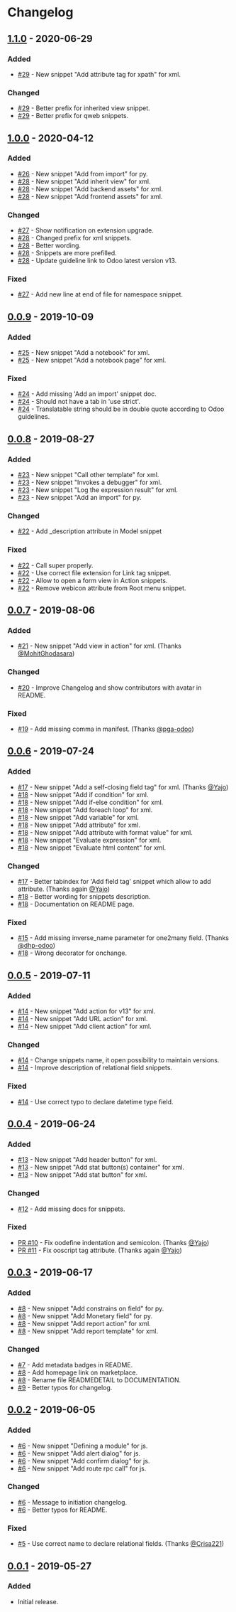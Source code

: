 # Changelog

## [1.1.0](https://github.com/droggol/VscOdooSnippets/releases/tag/v1.1.0) - 2020-06-29
### Added
- [#29](https://github.com/droggol/VscOdooSnippets/pull/29) - New snippet "Add attribute tag for xpath" for xml.

### Changed
- [#29](https://github.com/droggol/VscOdooSnippets/pull/29) - Better prefix for inherited view snippet.
- [#29](https://github.com/droggol/VscOdooSnippets/pull/29) - Better prefix for qweb snippets.

## [1.0.0](https://github.com/droggol/VscOdooSnippets/releases/tag/v1.0.0) - 2020-04-12
### Added
- [#26](https://github.com/droggol/VscOdooSnippets/pull/26) - New snippet "Add from import" for py.
- [#28](https://github.com/droggol/VscOdooSnippets/pull/28) - New snippet "Add inherit view" for xml.
- [#28](https://github.com/droggol/VscOdooSnippets/pull/28) - New snippet "Add backend assets" for xml.
- [#28](https://github.com/droggol/VscOdooSnippets/pull/28) - New snippet "Add frontend assets" for xml.

### Changed
- [#27](https://github.com/droggol/VscOdooSnippets/pull/27) - Show notification on extension upgrade.
- [#28](https://github.com/droggol/VscOdooSnippets/pull/28) - Changed prefix for xml snippets.
- [#28](https://github.com/droggol/VscOdooSnippets/pull/28) - Better wording.
- [#28](https://github.com/droggol/VscOdooSnippets/pull/28) - Snippets are more prefilled.
- [#28](https://github.com/droggol/VscOdooSnippets/pull/28) - Update guideline link to Odoo latest version v13.

### Fixed
- [#27](https://github.com/droggol/VscOdooSnippets/pull/27) - Add new line at end of file for namespace snippet.

## [0.0.9](https://github.com/droggol/VscOdooSnippets/releases/tag/v0.0.9) - 2019-10-09
### Added
- [#25](https://github.com/droggol/VscOdooSnippets/pull/25) - New snippet "Add a notebook" for xml.
- [#25](https://github.com/droggol/VscOdooSnippets/pull/25) - New snippet "Add a notebook page" for xml.

### Fixed
- [#24](https://github.com/droggol/VscOdooSnippets/pull/24) - Add missing 'Add an import' snippet doc.
- [#24](https://github.com/droggol/VscOdooSnippets/pull/24) - Should not have a tab in 'use strict'.
- [#24](https://github.com/droggol/VscOdooSnippets/pull/24) - Translatable string should be in double quote according to Odoo guidelines.

## [0.0.8](https://github.com/droggol/VscOdooSnippets/releases/tag/v0.0.8) - 2019-08-27
### Added
- [#23](https://github.com/droggol/VscOdooSnippets/pull/23) - New snippet "Call other template" for xml.
- [#23](https://github.com/droggol/VscOdooSnippets/pull/23) - New snippet "Invokes a debugger" for xml.
- [#23](https://github.com/droggol/VscOdooSnippets/pull/23) - New snippet "Log the expression result" for xml.
- [#23](https://github.com/droggol/VscOdooSnippets/pull/23) - New snippet "Add an import" for py.

### Changed
- [#22](https://github.com/droggol/VscOdooSnippets/pull/22) - Add _description attribute in Model snippet

### Fixed
- [#22](https://github.com/droggol/VscOdooSnippets/pull/22) - Call super properly.
- [#22](https://github.com/droggol/VscOdooSnippets/pull/22) - Use correct file extension for Link tag snippet.
- [#22](https://github.com/droggol/VscOdooSnippets/pull/22) - Allow to open a form view in Action snippets.
- [#22](https://github.com/droggol/VscOdooSnippets/pull/22) - Remove webicon attribute from Root menu snippet.

## [0.0.7](https://github.com/droggol/VscOdooSnippets/releases/tag/v0.0.7) - 2019-08-06
### Added
- [#21](https://github.com/droggol/VscOdooSnippets/pull/21) - New snippet "Add view in action" for xml. (Thanks [@MohitGhodasara](https://github.com/MohitGhodasara))

### Changed
- [#20](https://github.com/droggol/VscOdooSnippets/pull/20) - Improve Changelog and show contributors with avatar in README.

### Fixed
- [#19](https://github.com/droggol/VscOdooSnippets/pull/19) - Add missing comma in manifest. (Thanks [@pga-odoo](https://github.com/pga-odoo))

## [0.0.6](https://github.com/droggol/VscOdooSnippets/releases/tag/v0.0.6) - 2019-07-24
### Added
- [#17](https://github.com/droggol/VscOdooSnippets/pull/17) - New snippet "Add a self-closing field tag" for xml. (Thanks [@Yajo](https://github.com/Yajo))
- [#18](https://github.com/droggol/VscOdooSnippets/pull/18) - New snippet "Add if condition" for xml.
- [#18](https://github.com/droggol/VscOdooSnippets/pull/18) - New snippet "Add if-else condition" for xml.
- [#18](https://github.com/droggol/VscOdooSnippets/pull/18) - New snippet "Add foreach loop" for xml.
- [#18](https://github.com/droggol/VscOdooSnippets/pull/18) - New snippet "Add variable" for xml.
- [#18](https://github.com/droggol/VscOdooSnippets/pull/18) - New snippet "Add attribute" for xml.
- [#18](https://github.com/droggol/VscOdooSnippets/pull/18) - New snippet "Add attribute with format value" for xml.
- [#18](https://github.com/droggol/VscOdooSnippets/pull/18) - New snippet "Evaluate expression" for xml.
- [#18](https://github.com/droggol/VscOdooSnippets/pull/18) - New snippet "Evaluate html content" for xml.

### Changed
- [#17](https://github.com/droggol/VscOdooSnippets/pull/17) - Better tabindex for 'Add field tag' snippet which allow to add attribute. (Thanks again [@Yajo](https://github.com/Yajo))
- [#18](https://github.com/droggol/VscOdooSnippets/pull/18) - Better wording for snippets description.
- [#18](https://github.com/droggol/VscOdooSnippets/pull/18) - Documentation on README page.

### Fixed
- [#15](https://github.com/droggol/VscOdooSnippets/pull/15) - Add missing inverse_name parameter for one2many field. (Thanks [@dhp-odoo](https://github.com/dhp-odoo))
- [#18](https://github.com/droggol/VscOdooSnippets/pull/18) - Wrong decorator for onchange.

## [0.0.5](https://github.com/droggol/VscOdooSnippets/releases/tag/v0.0.5) - 2019-07-11
### Added
- [#14](https://github.com/droggol/VscOdooSnippets/pull/14) - New snippet "Add action for v13" for xml.
- [#14](https://github.com/droggol/VscOdooSnippets/pull/14) - New snippet "Add URL action" for xml.
- [#14](https://github.com/droggol/VscOdooSnippets/pull/14) - New snippet "Add client action" for xml.

### Changed
- [#14](https://github.com/droggol/VscOdooSnippets/pull/14) - Change snippets name, it open possibility to maintain versions.
- [#14](https://github.com/droggol/VscOdooSnippets/pull/14) - Improve description of relational field snippets.

### Fixed
- [#14](https://github.com/droggol/VscOdooSnippets/pull/14) - Use correct typo to declare datetime type field.

## [0.0.4](https://github.com/droggol/VscOdooSnippets/releases/tag/v0.0.4) - 2019-06-24
### Added
- [#13](https://github.com/droggol/VscOdooSnippets/pull/13) - New snippet "Add header button" for xml.
- [#13](https://github.com/droggol/VscOdooSnippets/pull/13) - New snippet "Add stat button(s) container" for xml.
- [#13](https://github.com/droggol/VscOdooSnippets/pull/13) - New snippet "Add stat button" for xml.

### Changed
- [#12](https://github.com/droggol/VscOdooSnippets/pull/12) - Add missing docs for snippets.

### Fixed
- [PR #10](https://github.com/droggol/VscOdooSnippets/pull/10) - Fix oodefine indentation and semicolon. (Thanks [@Yajo](https://github.com/Yajo))
- [PR #11](https://github.com/droggol/VscOdooSnippets/pull/11) - Fix ooscript tag attribute. (Thanks again [@Yajo](https://github.com/Yajo))

## [0.0.3](https://github.com/droggol/VscOdooSnippets/releases/tag/v0.0.3) - 2019-06-17
### Added
- [#8](https://github.com/droggol/VscOdooSnippets/pull/8) - New snippet "Add constrains on field" for py.
- [#8](https://github.com/droggol/VscOdooSnippets/pull/8) - New snippet "Add Monetary field" for py.
- [#8](https://github.com/droggol/VscOdooSnippets/pull/8) - New snippet "Add report action" for xml.
- [#8](https://github.com/droggol/VscOdooSnippets/pull/8) - New snippet "Add report template" for xml.

### Changed
- [#7](https://github.com/droggol/VscOdooSnippets/pull/7) - Add metadata badges in README.
- [#8](https://github.com/droggol/VscOdooSnippets/pull/8) - Add homepage link on marketplace.
- [#8](https://github.com/droggol/VscOdooSnippets/pull/8) - Rename file READMEDETAIL to DOCUMENTATION.
- [#9](https://github.com/droggol/VscOdooSnippets/pull/9) - Better typos for changelog.

## [0.0.2](https://github.com/droggol/VscOdooSnippets/releases/tag/v0.0.2) - 2019-06-05
### Added
- [#6](https://github.com/droggol/VscOdooSnippets/pull/6) - New snippet "Defining a module" for js.
- [#6](https://github.com/droggol/VscOdooSnippets/pull/6) - New snippet "Add alert dialog" for js.
- [#6](https://github.com/droggol/VscOdooSnippets/pull/6) - New snippet "Add confirm dialog" for js.
- [#6](https://github.com/droggol/VscOdooSnippets/pull/6) - New snippet "Add route rpc call" for js.

### Changed
- [#6](https://github.com/droggol/VscOdooSnippets/pull/6) - Message to initiation changelog.
- [#6](https://github.com/droggol/VscOdooSnippets/pull/6) - Better typos for README.

### Fixed
- [#5](https://github.com/droggol/VscOdooSnippets/pull/5) - Use correct name to declare relational fields. (Thanks [@Crisa221](https://github.com/Crisa221))

## [0.0.1](https://github.com/droggol/VscOdooSnippets/releases/tag/v0.0.1) - 2019-05-27
### Added
- Initial release.
